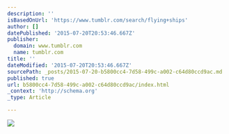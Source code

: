 ```yaml
---
description: ''
isBasedOnUrl: 'https://www.tumblr.com/search/flying+ships'
author: []
datePublished: '2015-07-20T20:53:46.667Z'
publisher:
  domain: www.tumblr.com
  name: tumblr.com
title: ''
dateModified: '2015-07-20T20:53:46.667Z'
sourcePath: _posts/2015-07-20-b5800cc4-7d58-499c-a002-c64d80ccd9ac.md
published: true
url: b5800cc4-7d58-499c-a002-c64d80ccd9ac/index.html
_context: 'http://schema.org'
_type: Article

---
```

![](https://41.media.tumblr.com/4eb8e8817fec4a674aabfca9306c5929/tumblr_nqzudfTEKh1sc839jo1_500.jpg)